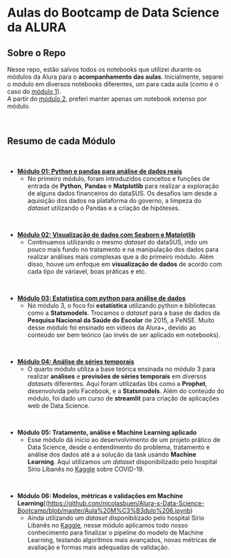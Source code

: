 # Aulas do Bootcamp de Data Science da ALURA

## Sobre o Repo
Nesse repo, estão salvos todos os notebooks que utilizei durante os módulos da Alura para o **acompanhamento das aulas**. Inicialmente, separei o módulo em diversos notebooks diferentes, um para cada aula (como é o caso do [módulo 1](https://github.com/nicolasbuen/Alura-s-Data-Science-Bootcamp/tree/master/modulo_1)). 
<br>
A partir do [módulo 2](https://github.com/nicolasbuen/Alura-s-Data-Science-Bootcamp/tree/master/modulo_2), preferi manter apenas um notebook extenso por módulo. 

<br>

## Resumo de cada Módulo
<br>

* [**Módulo 01: Python e pandas para análise de dados reais**](https://github.com/nicolasbuen/Alura-s-Data-Science-Bootcamp/tree/master/Aula%20M%C3%B3dulo%201)
   * No primeiro módulo, foram introduzidos conceitos e funções de entrada de **Python**, **Pandas** e **Matplotlib** para realizar a exploração de alguns dados financeiros do dataSUS. Os desafios iam desde a aquisição dos dados na plataforma do governo, a limpeza do *dataset* utilizando o Pandas e a criação de hipóteses. 
<br>

* [**Módulo 02: Visualização de dados com Seaborn e Matplotlib**](https://github.com/nicolasbuen/Alura-s-Data-Science-Bootcamp/blob/master/Aula%20M%C3%B3dulo%202.ipynb)
  * Continuamos utilizando o mesmo *dataset* do dataSUS, indo um pouco mais fundo no tratamento e na manipulação dos dados para realizar análises mais complexas que a do primeiro módulo. Além disso, houve um enfoque em **visualização de dados** de acordo com cada tipo de váriavel, boas práticas e etc.
<br>

* [**Módulo 03: Estatística com python para análise de dados**](https://github.com/nicolasbuen/Alura-s-Data-Science-Bootcamp/blob/master/Aula%20M%C3%B3dulo%203.ipynb)
  * No módulo 3, o foco foi **estatística** utilizando python e bibliotecas como a **Statsmodels**. Trocamos o *dataset* para a base de dados da **Pesquisa Nacional da Saúde do Escolar** de 2015, a PeNSE. Muito desse módulo foi ensinado em videos da Alura+, devido ao conteúdo ser bem teórico (ao invés de ser aplicado em notebooks).
<br>

* [**Módulo 04: Análise de séries temporais**](https://github.com/nicolasbuen/Alura-s-Data-Science-Bootcamp/blob/master/Aula%20M%C3%B3dulo%204.ipynb)
   * O quarto módulo utiliza a base teórica ensinada no módulo 3 para realizar **análises** e **previsões de séries temporais** em diversos *datasets* diferentes. Aqui foram utilizadas libs como a **Prophet**, desenvolvida pelo Facebook, e a **Statsmodels**. Além do conteúdo do módulo, foi dado um curso de **streamlit** para criação de aplicações web de Data Science.  
<br>

* **Módulo 05: Tratamento, análise e Machine Learning aplicado**
   * Esse módulo dá início ao desenvolvimento de um projeto prático de Data Science, desde o entendimento do problema, tratamento e análise dos dados até a a solução da task usando **Machine Learning**. Aqui utilizamos um *dataset* disponibilizado pelo hospital Sírio Libanês no [Kaggle](https://www.kaggle.com/Sírio-Libanes/covid19) sobre COVID-19.
<br>

* **Módulo 06: Modelos, métricas e validações em Machine Learning**[(https://github.com/nicolasbuen/Alura-s-Data-Science-Bootcamp/blob/master/Aula%20M%C3%B3dulo%206.ipynb)
   * Ainda utilizando um *dataset* disponibilizado pelo hospital Sírio Libanês no [Kaggle](https://www.kaggle.com/Sírio-Libanes/covid19), nesse módulo aplicamos todo nosso conhecimento para finalizar o pipeline do modelo de Machine Learning, testando algoritmos mais avançados, novas métricas de avaliação e formas mais adequadas de validação.


